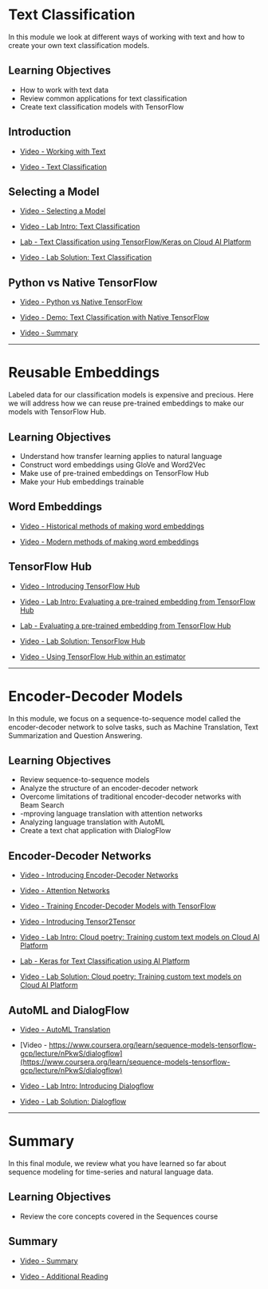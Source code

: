 # Text Classification

In this module we look at different ways of working with text and how to create your own text classification models.

## Learning Objectives

- How to work with text data
- Review common applications for text classification
- Create text classification models with TensorFlow

## Introduction

- [Video - Working with Text](https://www.coursera.org/learn/sequence-models-tensorflow-gcp/lecture/nke0l/working-with-text)

- [Video - Text Classification](https://www.coursera.org/learn/sequence-models-tensorflow-gcp/lecture/eDYP7/text-classification)

## Selecting a Model

- [Video - Selecting a Model](https://www.coursera.org/learn/sequence-models-tensorflow-gcp/lecture/q6bBk/selecting-a-model)

- [Video - Lab Intro: Text Classification](https://www.coursera.org/learn/sequence-models-tensorflow-gcp/lecture/9M0aG/lab-intro-text-classification)

- [Lab - Text Classification using TensorFlow/Keras on Cloud AI Platform](./Labs/text_classification.ipynb)

- [Video - Lab Solution: Text Classification](https://www.coursera.org/learn/sequence-models-tensorflow-gcp/lecture/Zx3ww/lab-solution-text-classification)

## Python vs Native TensorFlow

- [Video - Python vs Native TensorFlow](https://www.coursera.org/learn/sequence-models-tensorflow-gcp/lecture/PUnzn/python-vs-native-tensorflow)

- [Video - Demo: Text Classification with Native TensorFlow](https://www.coursera.org/learn/sequence-models-tensorflow-gcp/lecture/NR88e/demo-text-classification-with-native-tensorflow)

- [Video - Summary](https://www.coursera.org/learn/sequence-models-tensorflow-gcp/lecture/AfmjI/summary)

---

# Reusable Embeddings

Labeled data for our classification models is expensive and precious. Here we will address how we can reuse pre-trained embeddings to make our models with TensorFlow Hub.

## Learning Objectives

- Understand how transfer learning applies to natural language
- Construct word embeddings using GloVe and Word2Vec
- Make use of pre-trained embeddings on TensorFlow Hub
- Make your Hub embeddings trainable

## Word Embeddings

- [Video - Historical methods of making word embeddings](https://www.coursera.org/learn/sequence-models-tensorflow-gcp/lecture/iBsKx/historical-methods-of-making-word-embeddings)

- [Video - Modern methods of making word embeddings](https://www.coursera.org/learn/sequence-models-tensorflow-gcp/lecture/cYVtG/modern-methods-of-making-word-embeddings)

## TensorFlow Hub

- [Video - Introducing TensorFlow Hub](https://www.coursera.org/learn/sequence-models-tensorflow-gcp/lecture/OSYDK/introducing-tensorflow-hub)

- [Video - Lab Intro: Evaluating a pre-trained embedding from TensorFlow Hub](https://www.coursera.org/learn/sequence-models-tensorflow-gcp/lecture/ISPuF/lab-intro-evaluating-a-pre-trained-embedding-from-tensorflow-hub)

- [Lab - Evaluating a pre-trained embedding from TensorFlow Hub](./Labs/reusable-embeddings.ipynb)

- [Video - Lab Solution: TensorFlow Hub](https://www.coursera.org/learn/sequence-models-tensorflow-gcp/lecture/h3JMP/lab-solution-tensorflow-hub)

- [Video - Using TensorFlow Hub within an estimator](https://www.coursera.org/learn/sequence-models-tensorflow-gcp/lecture/avUjt/using-tensorflow-hub-within-an-estimator)

---

# Encoder-Decoder Models

In this module, we focus on a sequence-to-sequence model called the encoder-decoder network to solve tasks, such as Machine Translation, Text Summarization and Question Answering.

## Learning Objectives

- Review sequence-to-sequence models
- Analyze the structure of an encoder-decoder network
- Overcome limitations of traditional encoder-decoder networks with Beam Search
- -mproving language translation with attention networks
- Analyzing language translation with AutoML
- Create a text chat application with DialogFlow

## Encoder-Decoder Networks

- [Video - Introducing Encoder-Decoder Networks](https://www.coursera.org/learn/sequence-models-tensorflow-gcp/lecture/D7Xek/introducing-encoder-decoder-networks)

- [Video - Attention Networks](https://www.coursera.org/learn/sequence-models-tensorflow-gcp/lecture/Z6b8q/attention-networks)

- [Video - Training Encoder-Decoder Models with TensorFlow](https://www.coursera.org/learn/sequence-models-tensorflow-gcp/lecture/yGnuz/training-encoder-decoder-models-with-tensorflow)

- [Video - Introducing Tensor2Tensor](https://www.coursera.org/learn/sequence-models-tensorflow-gcp/lecture/rQDHZ/introducing-tensor2tensor)

- [Video - Lab Intro: Cloud poetry: Training custom text models on Cloud AI Platform](https://www.coursera.org/learn/sequence-models-tensorflow-gcp/lecture/csYsg/lab-intro-cloud-poetry-training-custom-text-models-on-cloud-ai-platform)

- [Lab - Keras for Text Classification using AI Platform](./Labs/poetry.ipynb)

- [Video - Lab Solution: Cloud poetry: Training custom text models on Cloud AI Platform](https://www.coursera.org/learn/sequence-models-tensorflow-gcp/lecture/cxvm2/lab-solution-cloud-poetry-training-custom-text-models-on-cloud-ai-platform)

## AutoML and DialogFlow

- [Video - AutoML Translation](https://www.coursera.org/learn/sequence-models-tensorflow-gcp/lecture/fIPTB/automl-translation)

- [Video - https://www.coursera.org/learn/sequence-models-tensorflow-gcp/lecture/nPkwS/dialogflow](https://www.coursera.org/learn/sequence-models-tensorflow-gcp/lecture/nPkwS/dialogflow)

- [Video - Lab Intro: Introducing Dialogflow](https://www.coursera.org/learn/sequence-models-tensorflow-gcp/lecture/OjjUF/lab-intro-introducing-dialogflow)

- [Video - Lab Solution: Dialogflow](https://www.coursera.org/learn/sequence-models-tensorflow-gcp/lecture/TIeW2/lab-solution-dialogflow)

---

# Summary

In this final module, we review what you have learned so far about sequence modeling for time-series and natural language data.

## Learning Objectives

- Review the core concepts covered in the Sequences course

## Summary

- [Video - Summary](https://www.coursera.org/learn/sequence-models-tensorflow-gcp/lecture/LWDE8/summary)

- [Video - Additional Reading](https://www.coursera.org/learn/sequence-models-tensorflow-gcp/supplement/vuoF0/additional-reading)